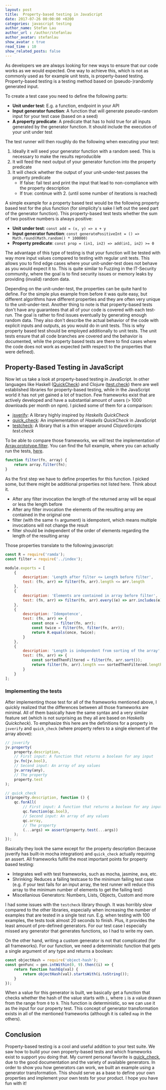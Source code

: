 ```yaml
---
layout: post
title:  Property-based testing in JavaScript
date: 2017-07-26 00:00:00 +0200
categories: javascript testing
author_name: Stefan Lau
author_url : /author/stefanlau
author_avatar: stefanlau
show_avatar : true
read_time : 10
show_related_posts: false
---
```


As developers we are always looking for new ways to ensure that our code works as we would expected. One way to
achieve this, which is not as commonly used as for example unit tests, is property-based testing. Property-based testing
is a testing method based on (pseudo-)randomly generated input.

To create a test case you need to define the following parts:

- **Unit under test**: E.g. a function, endpoint in your API
- **Input generator function**: A function that will generate pseudo-random input for your test case (based on a seed)
- **A property predicate**: A predicate that has to hold true for all inputs generated by the generator function.
  It should include the execution of your unit under test

The test runner will then roughly do the following when executing your test:

1. Ideally it will seed your generator function with a random seed. This is necessary to make the results reproducible
1. It will feed the next output of your generator function into the property predicate
1. It will check whether the output of your unit-under-test passes the property predicate
   - If false: fail test and print the input that lead to non-compliance with the property description
   - If true: continue with 2. (until some number of iterations is reached)

A simple example for a property based test would be the following property based test for the plus function (for
simplicity's sake I left out the seed part of the generator function). This property-based test tests whether the
sum of two positive numbers is always positive:

- **Unit under test**: `const add = (x, y) => x + y`
- **Input generator function**: `const generatePositiveInt = () => Math.round(Math.random() * 100000)`
- **Property predicate**: `const prop = (in1, in2) => add(in1, in2) >= 0`

The advantage of this type of testing is that your function will be tested with way more input values compared to testing
with regular unit tests. This allows you to find edge cases where your unit-under-test does not behave as you would expect
it to. This is quite similar to Fuzzing in the IT-Security community, where the goal is to find security issues or memory
leaks by providing (invalid) random data.

Depending on the unit-under-test, the properties can be quite hard to define. For the simple plus example from before
it was quite easy, but different algorithms have different properties and they are often very unique to the
unit-under-test. Another thing to note is that property-based tests don't have any guarantees that all of your code 
is covered with each test-run. The goal is rather to find issues eventually by generating enough random data. They also
don't describe the actual behavior of the code with explicit inputs and outputs, as you would do in unit tests. This is
why property based test should be employed additionally to unit tests. The unit tests ensure that all code branches
are covered and the behavior is documented, while the property based tests are there to find cases where the code
does not work as expected (with respect to the properties that were defined).

## Property-Based Testing in JavaScript

Now let us take a look at property-based testing in JavaScript.  In other languages like Haskell
([QuickCheck][quickcheck]) and  Clojure ([test.check][test.check]) there are well established libraries for
property-based testing, while in the JavaScript world it has not yet gained a lot of traction. Few frameworks exist
that are actively developed and have a substantial amount of users (> 1000 downloads per month on npm). I picked some
of them for a comparison:

- [jsverify][jsverify]: A library highly inspired by *Haskells QuickCheck*
- [quick_check][quick_check.js]: An implementation of *Haskells QuickCheck* in JavaScript
- [testcheck][testcheck-js]: A library that is a thin wrapper around *ClojureScripts test.check*

To be able to compare those frameworks, we will test the implementation of
[Array.prototype.filter][filter].
You can find the full example, where you can actually run the tests, [here][examples].

```javascript
function filter(fn, array) {
    return array.filter(fn);
}
```

As the first step we have to define properties for this function. I picked some, but there might be additional
properties not listed here. Think about it.

- After any filter invocation the length of the returned array will be equal or less the length before
- After any filter invocation the elements of the resulting array are contained in the original one
- filter (with the same `fn` argument) is idempotent, which means multiple invocations will not change the result
- filter should be independent of the order of elements regarding the length of the resulting array

Those properties translate to the following javascript:

```javascript
const R = require('ramda');
const filter = require('../index');

module.exports = [
    {
        description: 'Length after filter <= Length before filter',
        test: (fn, arr) => filter(fn, arr).length <= arr.length
    },
    {
        description: 'Elements are contained in array before filter',
        test: (fn, arr) => filter(fn, arr).every((e) => arr.includes(e))
    },
    {
        description: 'Idempotence',
        test: (fn, arr) => {
            const once = filter(fn, arr);
            const twice = filter(fn, filter(fn, arr));
            return R.equals(once, twice);
        }
    },
    {
        description: 'Length is independent from sorting of the array',
        test: (fn, arr) => {
            const sortedThenFiltered = filter(fn, arr.sort());
            return filter(fn, arr).length === sortedThenFiltered.length;
        }
    }
];
```

### Implementing the tests

After implementing those test for all of the frameworks mentioned above, I quickly realized that the differences
between all those frameworks are minimal. All of them basically have the same syntax and a very similar feature set
(which is not surprising as they all are based on *Haskells Quickcheck*). To emphasize this here are the definitions
for a property in `jsverify` and `quick_check` (where property refers to a single element of the array above):

```javascript
// jsverify
jv.property(
    property.description,
    // First input: A function that returns a boolean for any input
    jv.fn(jv.bool),
    // Second input: An array of any values
    jv.array(any),
    // The property
    property.test
);

// quick_check
it(property.description, function () {
    qc.forAll(
        // First input: A function that returns a boolean for any input
        qc.function(qc.bool),
        // Second input: An array of any values
        qc.array,
        // The property
        (...args) => assert(property.test(...args))
    );
});
```

Basically they look the same except for the property description (because jsverify has built-in mocha integration) and
`quick_check` actually requiring an assert. All frameworks fulfill the most important points for property based testing:

- Integrates well with test frameworks, such as mocha, jasmine, ava, etc.
- Shrinking: Reduces a failing testcase to the minimum failing test case (e.g. if your test fails for an input array,
  the test runner will reduce this array to the minimum number of elements to get the failing test)
- Miscellanious Generators: Numbers, Lists, Objects, Custom and more

I had some issues with the `testcheck` library though. It was horribly slow compared to the other libraries, especially when
increasing the number of examples that are tested in a single test run. E.g. when testing with 100 examples, the tests
took almost 20 seconds to finish. Plus, it provides the least amount of pre-defined generators. For our test case I
especially missed any generator that generates functions, so I had to write my own.

On the other hand, writing a custom generator is not that complicated (for all frameworks). For our function, we need a
deterministic function that gets a single argument of any type and returns a boolean:

```javascript
const objectHash = require('object-hash');
const genFunc = gen.intWithin(0, 9).then((i) => {
    return function hashEq(val) {
        return objectHash(val).startsWith(i.toString());
    }
});
```

When a value for this generator is built, we basically get a function that checks whether the hash of the value starts
with `i`, where `i` is a value drawn from the range from `0` to `9`. This function is deterministic, so we can use it
as the input for our property test. This concept of generator transformation exists in all of the mentioned frameworks
(although it is called `map` in the others).

## Conclusion

Property-based testing is a cool and useful addition to your test suite. We saw how to build your own property-based
tests and which frameworks exist to support you doing that. My current personal favorite is [quick_check][quick_check.js],
due to the good documentation and the variety of available generators. In order to show you how generators can work, we
built an example using a generator transformation. This should serve as a base to define your own properties and implement
your own tests for your product. I hope you have fun with it!

[examples]: https://github.com/holidaycheck/property-based-testing-in-js-examples
[quickcheck]: https://hackage.haskell.org/package/QuickCheck
[test.check]: https://github.com/clojure/test.check
[jsverify]: https://github.com/clojure/test.check
[quick_check.js]: https://github.com/clojure/test.check
[testcheck-js]: https://github.com/clojure/test.check
[filter]: https://developer.mozilla.org/en-US/docs/Web/JavaScript/Reference/Global_Objects/Array/filter